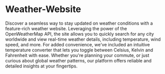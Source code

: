 # Weather-Website
Discover a seamless way to stay updated on weather conditions with a feature-rich weather website. Leveraging the power of the OpenWeatherMap API, the site allows you to quickly search for any city worldwide and view real-time weather details, including temperature, wind speed, and more. For added convenience, we've included an intuitive temperature converter that lets you toggle between Celsius, Kelvin and Fahrenheit with ease. Whether you're planning your commute, or just curious about global weather patterns, our platform offers reliable and detailed insights at your fingertips.
